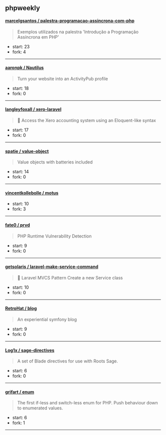 ## phpweekly

#### [marcelgsantos / palestra-programacao-assincrona-com-php](https://github.com/marcelgsantos/palestra-programacao-assincrona-com-php)

> Exemplos utilizados na palestra 'Introdução a Programação Assíncrona em PHP'

+ start: 23
+ fork: 4

----


#### [aaronpk / Nautilus](https://github.com/aaronpk/Nautilus)

> Turn your website into an ActivityPub profile

+ start: 18
+ fork: 0

----


#### [langleyfoxall / xero-laravel](https://github.com/langleyfoxall/xero-laravel)

> 💸  Access the Xero accounting system using an Eloquent-like syntax

+ start: 17
+ fork: 0

----


#### [spatie / value-object](https://github.com/spatie/value-object)

> Value objects with batteries included

+ start: 14
+ fork: 0

----


#### [vincentkollebolle / motus](https://github.com/vincentkollebolle/motus)

> 

+ start: 10
+ fork: 3

----


#### [fate0 / prvd](https://github.com/fate0/prvd)

> PHP Runtime Vulnerability Detection

+ start: 9
+ fork: 0

----


#### [getsolaris / laravel-make-service-command](https://github.com/getsolaris/laravel-make-service-command)

> :santa: Laravel MVCS Pattern Create a new Service class

+ start: 10
+ fork: 0

----


#### [RetroHat / blog](https://github.com/RetroHat/blog)

> An experiential symfony blog

+ start: 9
+ fork: 0

----


#### [Log1x / sage-directives](https://github.com/Log1x/sage-directives)

> A set of Blade directives for use with Roots Sage.

+ start: 6
+ fork: 0

----


#### [grifart / enum](https://github.com/grifart/enum)

> The first if-less and switch-less enum for PHP. Push behaviour down to enumerated values.

+ start: 6
+ fork: 1

----

